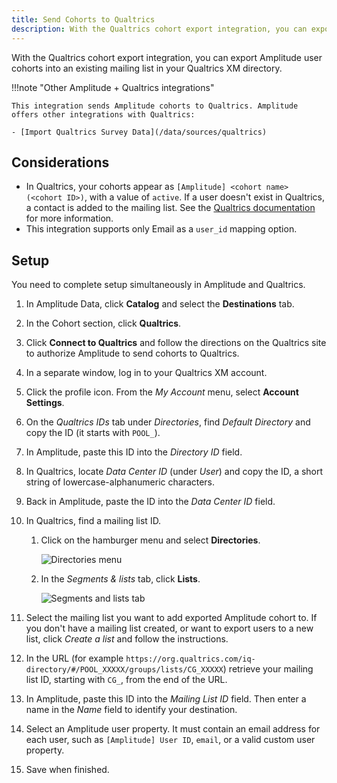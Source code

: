 ```yaml
---
title: Send Cohorts to Qualtrics
description: With the Qualtrics cohort export integration, you can export Amplitude user cohorts into an existing mailing list in your Qualtrics XM directory.
---
```


With the Qualtrics cohort export integration, you can export Amplitude user cohorts into an existing mailing list in your Qualtrics XM directory.

!!!note "Other Amplitude + Qualtrics integrations"

    This integration sends Amplitude cohorts to Qualtrics. Amplitude offers other integrations with Qualtrics: 

    - [Import Qualtrics Survey Data](/data/sources/qualtrics)

## Considerations

- In Qualtrics, your cohorts appear as `[Amplitude] <cohort name> (<cohort ID>)`, with a value of `active`. If a user doesn't exist in Qualtrics, a contact is added to the mailing list. See the [Qualtrics documentation](https://www.qualtrics.com/support/iq-directory/lists-tab/creating-mailing-lists/) for more information.
- This integration supports only Email as a `user_id` mapping option.

## Setup

You need to complete setup simultaneously in Amplitude and Qualtrics.

1. In Amplitude Data, click **Catalog** and select the **Destinations** tab.
2. In the Cohort section, click **Qualtrics**.
3. Click **Connect to Qualtrics** and follow the directions on the Qualtrics site to authorize Amplitude to send cohorts to Qualtrics.
4. In a separate window, log in to your Qualtrics XM account.<!--vale off-->
5. Click the profile icon. From the *My Account* menu, select **Account Settings**.
6. On the *Qualtrics IDs* tab under *Directories*, find *Default Directory* and copy the ID (it starts with `POOL_`).<!--vale on-->
7. In Amplitude, paste this ID into the *Directory ID* field.
8. In Qualtrics, locate *Data Center ID* (under *User*) and copy the ID, a short string of lowercase-alphanumeric characters.
9. Back in Amplitude, paste the ID into the *Data Center ID* field.
10. In Qualtrics, find a mailing list ID.
      1. Click on the hamburger menu and select **Directories**.

          ![Directories menu](/../../../assets/images/integrations-qualtrics-directories-menu.png)

      2. In the *Segments & lists* tab, click **Lists**.

          ![Segments and lists tab](/../../../assets/images/integrations-qualtrics-lists.png)

11. Select the mailing list you want to add exported Amplitude cohort to. If you don't have a mailing list created, or want to export users to a new list, click *Create a list* and follow the instructions.
12. In the URL (for example `https://org.qualtrics.com/iq-directory/#/POOL_XXXXX/groups/lists/CG_XXXXX`) retrieve your mailing list ID, starting with `CG_`, from the end of the URL.
13. In Amplitude, paste this ID into the *Mailing List ID* field. Then enter a name in the *Name* field to identify your destination.
14. Select an Amplitude user property. It must contain an email address for each user, such as `[Amplitude] User ID`, `email`, or a valid custom user property.
15. Save when finished.
